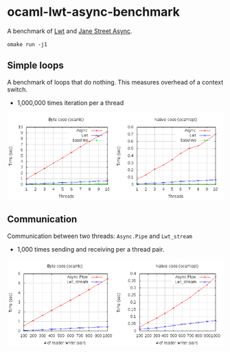 # ocaml-lwt-async-benchmark

A benchmark of [Lwt](https://ocsigen.org/lwt/3.0.0/manual/manual) and [Jane Street Async](https://janestreet.github.io/).

```
omake run -j1
```

## Simple loops

A benchmark of loops that do nothing. This measures overhead of a context switch.

- 1,000,000 times iteration per a thread

![loops](charts/loop.png)

## Communication

Communication between two threads: `Async.Pipe` and `Lwt_stream`

- 1,000 times sending and receiving per a thread pair.

![communication](charts/communication.png)
